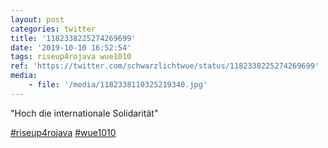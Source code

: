 ```yaml
---
layout: post
categories: twitter
title: '1182338225274269699'
date: '2019-10-10 16:52:54'
tags: riseup4rojava wue1010
ref: 'https://twitter.com/schwarzlichtwue/status/1182338225274269699'
media:
    - file: '/media/1182338110325219340.jpg'
---
```

"Hoch die internationale Solidarität"

[#riseup4rojava](/t/riseup4rojava) [#wue1010](/t/wue1010)  